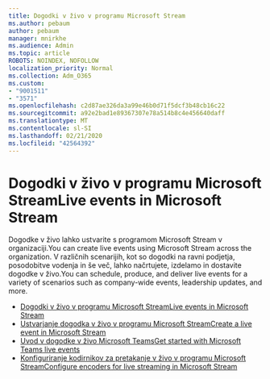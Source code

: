 ```yaml
---
title: Dogodki v živo v programu Microsoft Stream
ms.author: pebaum
author: pebaum
manager: mnirkhe
ms.audience: Admin
ms.topic: article
ROBOTS: NOINDEX, NOFOLLOW
localization_priority: Normal
ms.collection: Adm_O365
ms.custom:
- "9001511"
- "3571"
ms.openlocfilehash: c2d87ae326da3a99e46b0d71f5dcf3b48cb16c22
ms.sourcegitcommit: a92e2bad1e89367307e78a514b8c4e456640daff
ms.translationtype: MT
ms.contentlocale: sl-SI
ms.lasthandoff: 02/21/2020
ms.locfileid: "42564392"
---
```

# <a name="live-events-in-microsoft-stream"></a><span data-ttu-id="e5365-102">Dogodki v živo v programu Microsoft Stream</span><span class="sxs-lookup"><span data-stu-id="e5365-102">Live events in Microsoft Stream</span></span>

<span data-ttu-id="e5365-103">Dogodke v živo lahko ustvarite s programom Microsoft Stream v organizaciji.</span><span class="sxs-lookup"><span data-stu-id="e5365-103">You can create live events using Microsoft Stream across the organization.</span></span> <span data-ttu-id="e5365-104">V različnih scenarijih, kot so dogodki na ravni podjetja, posodobitve vodenja in še več, lahko načrtujete, izdelamo in dostavite dogodke v živo.</span><span class="sxs-lookup"><span data-stu-id="e5365-104">You can schedule, produce, and deliver live events for a variety of scenarios such as company-wide events, leadership updates, and more.</span></span>

- [<span data-ttu-id="e5365-105">Dogodki v živo v programu Microsoft Stream</span><span class="sxs-lookup"><span data-stu-id="e5365-105">Live events in Microsoft Stream</span></span>](https://docs.microsoft.com/stream/live-event-overview)
- [<span data-ttu-id="e5365-106">Ustvarjanje dogodka v živo v programu Microsoft Stream</span><span class="sxs-lookup"><span data-stu-id="e5365-106">Create a live event in Microsoft Stream</span></span>](https://docs.microsoft.com/stream/live-create-event)
- [<span data-ttu-id="e5365-107">Uvod v dogodke v živo Microsoft Teams</span><span class="sxs-lookup"><span data-stu-id="e5365-107">Get started with Microsoft Teams live events</span></span>](https://support.office.com/article/get-started-with-microsoft-teams-live-events-d077fec2-a058-483e-9ab5-1494afda578a)
- [<span data-ttu-id="e5365-108">Konfiguriranje kodirnikov za pretakanje v živo v programu Microsoft Stream</span><span class="sxs-lookup"><span data-stu-id="e5365-108">Configure encoders for live streaming in Microsoft Stream</span></span>](https://docs.microsoft.com/stream/live-encoder-setup)
